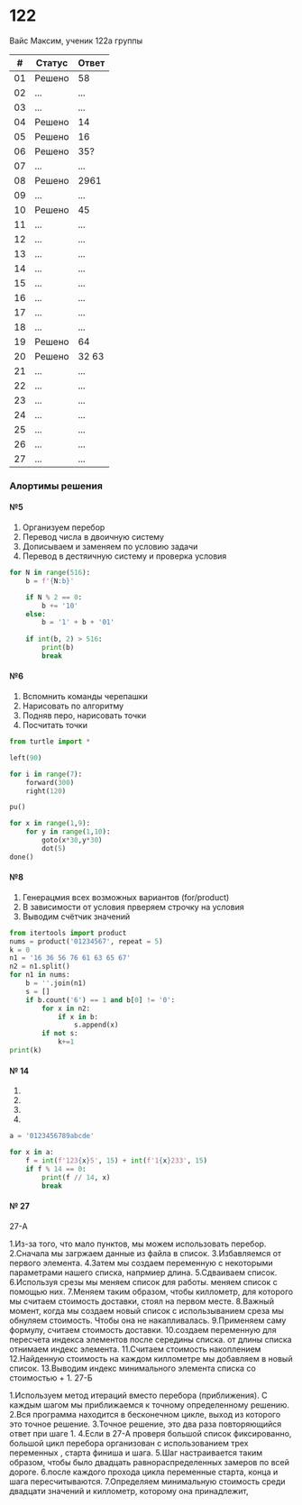 # 122
Вайс Максим, ученик 122а группы

| # | Статус | Ответ |
| ------ | ------ | ------ |
| 01 | Решено | 58 |
| 02 | ... | ... |
| 03 | ... | ... |
| 04 | Решено | 14 |
| 05 | Решено | 16 |
| 06 | Решено | 35? |
| 07 | ... | ... |
| 08 | Решено | 2961 |
| 09 | ... | ... |
| 10 | Решено | 45 |
| 11 | ... | ... |
| 12 | ... | ... |
| 13 | ... | ... |
| 14 | ... | ... |
| 15 | ... | ... |
| 16 | ... | ... |
| 17 | ... | ... |
| 18 | ... | ... |
| 19 | Решено | 64 |
| 20 | Решено | 32 63 |
| 21 | ... | ... |
| 22 | ... | ... |
| 23 | ... | ... |
| 24 | ... | ... |
| 25 | ... | ... |
| 26 | ... | ... |
| 27 | ... | ... |



### Алортимы решения

#### №5

1. Организуем перебор
2. Перевод числа в двоичную систему
3. Дописываем и заменяем по условию задачи
4. Перевод в дестяичную систему и проверка условия

```python
for N in range(516):
    b = f'{N:b}'

    if N % 2 == 0: 
        b += '10'
    else:
        b = '1' + b + '01'
    
    if int(b, 2) > 516:
        print(b)
        break
```

#### №6

1. Вспомнить команды черепашки
2. Нарисовать по алгоритму
3. Подняв перо, нарисовать точки
4. Посчитать точки

```python
from turtle import *

left(90)

for i in range(7):
    forward(300)
    right(120)

pu()

for x in range(1,9):
    for y in range(1,10):
        goto(x*30,y*30)
        dot(5)
done()
```

#### №8

1. Генерацмия всех возможных вариантов (for/product)
2. В зависимости от условия прверяем строчку на условия
3. Выводим счётчик значений

```python
from itertools import product
nums = product('01234567', repeat = 5)
k = 0
n1 = '16 36 56 76 61 63 65 67'
n2 = n1.split()
for n1 in nums:
    b = ''.join(n1)
    s = []
    if b.count('6') == 1 and b[0] != '0':
        for x in n2:
            if x in b:
                s.append(x)
        if not s: 
            k+=1
print(k)
```

#### № 14

1. 
2. 
3.
4. 

```python
a = '0123456789abcde'

for x in a:
    f = int(f'123{x}5', 15) + int(f'1{x}233', 15)
    if f % 14 == 0:
        print(f // 14, x)
        break
```

#### № 27
27-А

1.Из-за того, что мало пунктов, мы можем использовать перебор.
2.Сначала мы загржаем данные из файла в список.
3.Избавляемся от первого элемента.
4.Затем мы создаем переменную с некоторыми параметрами нашего списка, напрмиер длина.
5.Сдваиваем список.
6.Используя срезы мы меняем список для работы. меняем список с помощью них.
7.Меняем таким образом, чтобы киллометр, для которого мы считаем стоимость доставки, стоял на первом месте.
8.Важный момент, когда мы создаем новый список с использыванием среза мы обнуляем стоимость. Чтобы она не накапливалась.
9.Применяем саму формулу, считаем стоимость доставки.
10.создаем переменную для пересчета индекса элементов после середины списка. от длины списка отнимаем индекс элемента.
11.Считаем стоимость накоплением
12.Найденную стоимость на каждом киллометре мы добавляем в новый список.
13.Выводим индекс минимального элемента списка со стоимостью + 1.
27-Б

1.Используем метод итераций вместо перебора (приближения). С каждым шагом мы приближаемся к точному определенному решению.
2.Вся программа находится в бесконечном цикле, выход из которого это точное решение.
3.Точное решение, это два раза повторяющийся ответ при шаге 1.
4.Если в 27-А проверя большой список фиксированно, большой цикл перебора организован с использованием трех переменных , старта финиша и шага.
5.Шаг настраивается таким образом, чтобы было двадцать равнораспределенных замеров по всей дороге.
6.после каждого прохода цикла переменные старта, конца и шага пересчитываются.
7.Определяем минимальную стоимость среди двадцати значений и киллометр, которому она принадлежит,
